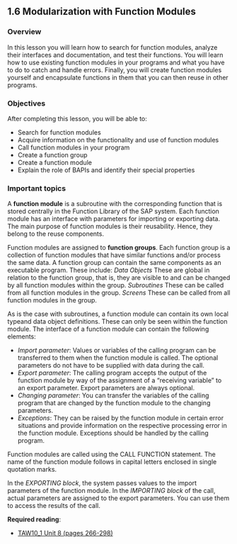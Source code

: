 ## 1.6 Modularization with Function Modules

### Overview
In this lesson you will learn how to search for function modules, analyze their interfaces and documentation, and test their functions. You will learn how to use existing function modules in your programs and what you have to do to catch and handle errors. Finally, you will create function modules yourself and encapsulate functions in them that you can then reuse in other programs.

### Objectives
After completing this lesson, you will be able to:
- Search for function modules
- Acquire information on the functionality and use of function modules
- Call function modules in your program
- Create a function group
- Create a function module
- Explain the role of BAPIs and identify their special properties

### Important topics

A **function module** is a subroutine with the corresponding function that is stored centrally in the Function Library of the SAP system. Each function module has an interface with parameters for importing or exporting data. The main purpose of function modules is their reusability. Hence, they belong to the reuse components.

Function modules are assigned to **function groups**. Each function group is a collection of function modules that have similar functions and/or process the same data.
A function group can contain the same components as an executable program.
These include:
*Data Objects*
These are global in relation to the function group, that is, they are visible to and can be changed by all function modules within the group.
*Subroutines*
These can be called from all function modules in the group.
*Screens*
These can be called from all function modules in the group.

As is the case with subroutines, a function module can contain its own local typeand data object definitions. These can only be seen within the function module.
The interface of a function module can contain the following elements:
- *Import parameter*: Values or variables of the calling program can be transferred to them when the function module is called. The optional parameters do not have to be supplied with data during the call.
- *Export parameter*: The calling program accepts the output of the function module by way of the assignment of a “receiving variable” to an export parameter. Export parameters are always optional.
- *Changing parameter*: You can transfer the variables of the calling program that are changed by the function module to the changing parameters.
- *Exceptions*: They can be raised by the function module in certain error situations and provide information on the respective processing error in the function module. Exceptions should be handled by the calling program.

Function modules are called using the CALL FUNCTION statement. The name of the function module follows in capital letters enclosed in single quotation marks.

In the *EXPORTING block*, the system passes values to the import parameters of the function module.
In the *IMPORTING block* of the call, actual parameters are assigned to the export parameters. You can use them to access the results of the call.

**Required reading**:
- [TAW10_1 Unit 8 (pages 266-298)](https://msggroup.sharepoint.com/:b:/r/sites/msteams_f974e3/Freigegebene%20Dokumente/General/SAP%20Summer%20School%202023/Training%20materials/TAW/TAW10_1_EN_Col92_FV_Part_NSC.pdf?csf=1&web=1&e=qJJmzd)
  
